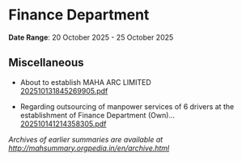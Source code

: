 # Finance Department

**Date Range**: 20 October 2025 - 25 October 2025


## Miscellaneous
- About to establish MAHA ARC LIMITED\
  [202510131845269905.pdf](https://gr.maharashtra.gov.in/Site/Upload/Government%20Resolutions/English/202510131845269905.pdf)

- Regarding outsourcing of manpower services of 6 drivers at the establishment of Finance Department (Own)...\
  [202510141214358305.pdf](https://gr.maharashtra.gov.in/Site/Upload/Government%20Resolutions/English/202510141214358305.pdf)


*Archives of earlier summaries are available at http://mahsummary.orgpedia.in/en/archive.html*